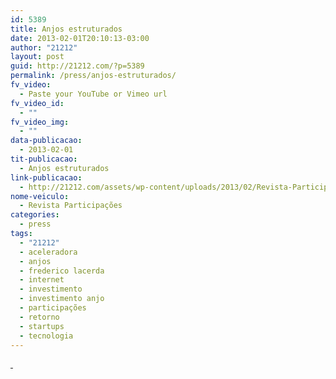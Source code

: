 ```yaml
---
id: 5389
title: Anjos estruturados
date: 2013-02-01T20:10:13-03:00
author: "21212"
layout: post
guid: http://21212.com/?p=5389
permalink: /press/anjos-estruturados/
fv_video:
  - Paste your YouTube or Vimeo url
fv_video_id:
  - ""
fv_video_img:
  - ""
data-publicacao:
  - 2013-02-01
tit-publicacao:
  - Anjos estruturados
link-publicacao:
  - http://21212.com/assets/wp-content/uploads/2013/02/Revista-Participações_EdiçãoFevereiro.pdf
nome-veiculo:
  - Revista Participações
categories:
  - press
tags:
  - "21212"
  - aceleradora
  - anjos
  - frederico lacerda
  - internet
  - investimento
  - investimento anjo
  - participações
  - retorno
  - startups
  - tecnologia
---
```

[ ](http://21212.com/assets/wp-content/uploads/2013/02/Revista-Participações_EdiçãoFevereiro.pdf)